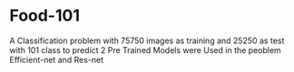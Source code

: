 # Food-101
A Classification problem with 75750 images as training and 25250 as test with 101 class to predict
2 Pre Trained Models were Used in the peoblem Efficient-net and Res-net
